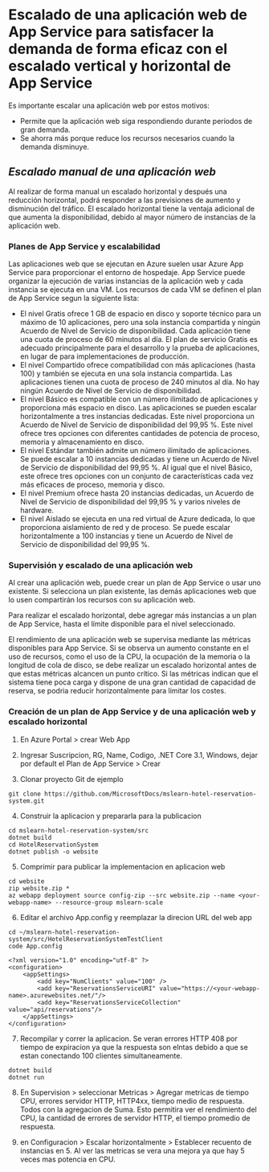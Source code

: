 # Escalado de una aplicación web de App Service para satisfacer la demanda de forma eficaz con el escalado vertical y horizontal de App Service
Es importante escalar una aplicación web por estos motivos:
- Permite que la aplicación web siga respondiendo durante períodos de gran demanda.
- Se ahorra más porque reduce los recursos necesarios cuando la demanda disminuye.

## _Escalado manual de una aplicación web_
Al realizar de forma manual un escalado horizontal y después una reducción horizontal, podrá responder a las previsiones de aumento y disminución del tráfico. El escalado horizontal tiene la ventaja adicional de que aumenta la disponibilidad, debido al mayor número de instancias de la aplicación web.

### Planes de App Service y escalabilidad
Las aplicaciones web que se ejecutan en Azure suelen usar Azure App Service para proporcionar el entorno de hospedaje. App Service puede organizar la ejecución de varias instancias de la aplicación web y cada instancia se ejecuta en una VM. Los recursos de cada VM se definen el plan de App Service segun la siguiente lista:
- El nivel Gratis ofrece 1 GB de espacio en disco y soporte técnico para un máximo de 10 aplicaciones, pero una sola instancia compartida y ningún Acuerdo de Nivel de Servicio de disponibilidad. Cada aplicación tiene una cuota de proceso de 60 minutos al día. El plan de servicio Gratis es adecuado principalmente para el desarrollo y la prueba de aplicaciones, en lugar de para implementaciones de producción.
- El nivel Compartido ofrece compatibilidad con más aplicaciones (hasta 100) y también se ejecuta en una sola instancia compartida. Las aplicaciones tienen una cuota de proceso de 240 minutos al día. No hay ningún Acuerdo de Nivel de Servicio de disponibilidad.
- El nivel Básico es compatible con un número ilimitado de aplicaciones y proporciona más espacio en disco. Las aplicaciones se pueden escalar horizontalmente a tres instancias dedicadas. Este nivel proporciona un Acuerdo de Nivel de Servicio de disponibilidad del 99,95 %. Este nivel ofrece tres opciones con diferentes cantidades de potencia de proceso, memoria y almacenamiento en disco.
- El nivel Estándar también admite un número ilimitado de aplicaciones. Se puede escalar a 10 instancias dedicadas y tiene un Acuerdo de Nivel de Servicio de disponibilidad del 99,95 %. Al igual que el nivel Básico, este ofrece tres opciones con un conjunto de características cada vez más eficaces de proceso, memoria y disco.
- El nivel Premium ofrece hasta 20 instancias dedicadas, un Acuerdo de Nivel de Servicio de disponibilidad del 99,95 % y varios niveles de hardware.
- El nivel Aislado se ejecuta en una red virtual de Azure dedicada, lo que proporciona aislamiento de red y de proceso. Se puede escalar horizontalmente a 100 instancias y tiene un Acuerdo de Nivel de Servicio de disponibilidad del 99,95 %.

### Supervisión y escalado de una aplicación web
Al crear una aplicación web, puede crear un plan de App Service o usar uno existente. Si selecciona un plan existente, las demás aplicaciones web que lo usen compartirán los recursos con su aplicación web. 

Para realizar el escalado horizontal, debe agregar más instancias a un plan de App Service, hasta el límite disponible para el nivel seleccionado. 

El rendimiento de una aplicación web se supervisa mediante las métricas disponibles para App Service. Si se observa un aumento constante en el uso de recursos, como el uso de la CPU, la ocupación de la memoria o la longitud de cola de disco, se debe realizar un escalado horizontal antes de que estas métricas alcancen un punto crítico. Si las métricas indican que el sistema tiene poca carga y dispone de una gran cantidad de capacidad de reserva, se podria reducir horizontalmente para limitar los costes.

### Creación de un plan de App Service y de una aplicación web y escalado horizontal
1. En Azure Portal > crear Web App 

2. Ingresar Suscripcion, RG, Name, Codigo, .NET Core 3.1, Windows, dejar por default el Plan de App Service > Crear

3. Clonar proyecto Git de ejemplo
```
git clone https://github.com/MicrosoftDocs/mslearn-hotel-reservation-system.git
```

4. Construir la aplicacion y prepararla para la publicacion
```
cd mslearn-hotel-reservation-system/src
dotnet build
cd HotelReservationSystem
dotnet publish -o website
```

5. Comprimir para publicar la implementacion en aplicacion web
```
cd website
zip website.zip *
az webapp deployment source config-zip --src website.zip --name <your-webapp-name> --resource-group mslearn-scale
```

6. Editar el archivo App.config y reemplazar la direcion URL del web app
```
cd ~/mslearn-hotel-reservation-system/src/HotelReservationSystemTestClient
code App.config

<?xml version="1.0" encoding="utf-8" ?>
<configuration>
    <appSettings>
        <add key="NumClients" value="100" />
        <add key="ReservationsServiceURI" value="https://<your-webapp-name>.azurewebsites.net/"/>
        <add key="ReservationsServiceCollection" value="api/reservations"/>
    </appSettings>
</configuration>
```

7. Recompilar y correr la aplicacion. Se veran errores HTTP 408 por tiempo de expiracion ya que la respuesta son elntas debido a que se estan conectando 100 clientes simultaneamente.
```
dotnet build
dotnet run
```

8. En Supervision > seleccionar Metricas > Agregar metricas de tiempo CPU, errores servidor HTTP, HTTP4xx, tiempo medio de respuesta. Todos con la agregacion de Suma. Esto permitira ver el rendimiento del CPU, la cantidad de errores de servidor HTTP, el tiempo promedio de respuesta.

9. en Configuracion > Escalar horizontalmente > Establecer recuento de instancias en 5. Al ver las metricas se vera una mejora ya que hay 5 veces mas potencia en CPU.